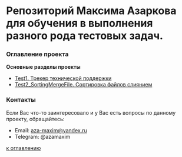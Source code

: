 # Репозиторий Максима Азаркова для обучения в выполнения разного рода тестовых задач.

### Оглавление проекта
**Основные разделы проекты**
+ [Test1. Трекер технической поддержки](https://github.com/maximazarkov/Tests/tree/master/Test1)
+ [Test2_SortingMergeFile. Сортировка файлов слиянием](https://github.com/maximazarkov/Tests/tree/master/Test2_SortingMergeFile)


### Контакты
Если Вас что-то заинтересовало и у Вас есть вопросы по данному проекту, обращайтесь:
+ Email: aza-maxim@yandex.ru
+ Telegram: @azamaxim

[к оглавлению](#Оглавление-проекта)
